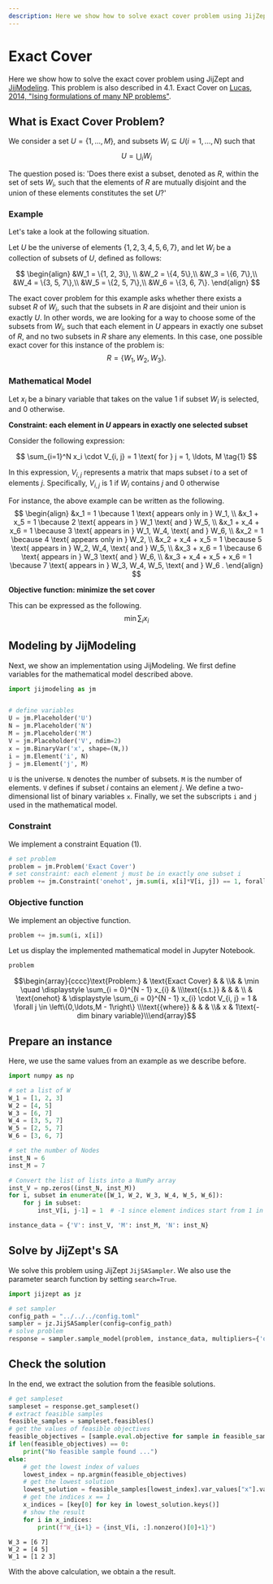 ```yaml
--- 
description: Here we show how to solve exact cover problem using JijZept and JijModeling.
---
```


# Exact Cover

Here we show how to solve the exact cover problem using JijZept and [JijModeling](https://www.ref.documentation.jijzept.com/jijmodeling/). 
This problem is also described in 4.1. Exact Cover on [Lucas, 2014, "Ising formulations of many NP problems"](https://www.frontiersin.org/articles/10.3389/fphy.2014.00005/full).

## What is Exact Cover Problem?

We consider a set $U = \{1,...,M\}$, and subsets $W_i \subseteq U (i = 1,...,N)$
such that
$$
U = \bigcup_{i} W_i
$$

The question posed is: 'Does there exist a subset, denoted as $R$, within the set of sets ${W_i}$, such that the elements of $R$ are mutually disjoint and the union of these elements constitutes the set $U$?'

### Example

Let's take a look at the following situation.

Let $U$ be the universe of elements $\{1, 2, 3, 4, 5, 6, 7\}$, and let $W_i$ be a collection of subsets of $U$, defined as follows:

$$
\begin{align}
&W_1 = \{1, 2, 3\}, \\ 
&W_2 = \{4, 5\},\\
&W_3 = \{6, 7\},\\
&W_4 = \{3, 5, 7\},\\
&W_5 = \{2, 5, 7\},\\
&W_6 = \{3, 6, 7\}.
\end{align}
$$

The exact cover problem for this example asks whether there exists a subset $R$ of $W_i$, such that the subsets in $R$ are disjoint and their union is exactly $U$. In other words, we are looking for a way to choose some of the subsets from $W_i$, such that each element in $U$ appears in exactly one subset of $R$, and no two subsets in $R$ share any elements.
In this case, one possible exact cover for this instance of the problem is: 
$$
R = \{W_1, W_2, W_3\}.
$$

### Mathematical Model
Let $x_i$ be a binary variable that takes on the value $1$ if subset $W_i$ is selected, and $0$ otherwise. 

**Constraint: each element in $U$ appears in exactly one selected subset**

Consider the following expression:

$$
\sum_{i=1}^N x_i \cdot V_{i, j} = 1 \text{ for } j = 1, \ldots, M
\tag{1}
$$

In this expression, $V_{i, j}$ represents a matrix that maps subset $i$ to a set of elements $j$. Specifically, $V_{i, j}$ is $1$ if $W_i$ contains $j$ and $0$ otherwise

For instance, the above example can be written as the following.
$$
\begin{align}
&x_1 = 1 \because 1 \text{ appears only in } W_1,
\\
&x_1 + x_5 = 1 \because 2  \text{ appears in } W_1 \text{ and } W_5,
\\
&x_1 + x_4 + x_6 = 1 \because 3  \text{ appears in } W_1, W_4, \text{ and } W_6,
\\
&x_2 = 1 \because 4  \text{ appears only in } W_2,
\\
&x_2 + x_4 + x_5 = 1 \because 5  \text{ appears in } W_2, W_4, \text{ and } W_5,
\\
&x_3 + x_6 = 1 \because 6  \text{ appears in } W_3 \text{ and } W_6,
\\
&x_3 + x_4 + x_5 + x_6 = 1 \because 7  \text{ appears in } W_3, W_4, W_5, \text{ and } W_6 .
\end{align}
$$

**Objective function: minimize the set cover**

This can be expressed as the following.
$$
\min \sum_i x_i
\tag{2}
$$

<!-- **Constraint 2: no two selected subsets overlap**

This constraint ensures that each subset $V_i$ is used at most once in the solution.
$$
\sum_{j=1}^n [j \in V_i] \cdot x_j \leq 1 \text{ for } i =  1, \ldots, N
$$

Let us consider the example mentioned above.
For $i=1$, We want to ensure that $V_1$ is used at most once in the solution. We can do this by setting a constraint that limits the number of subsets that include elements from $V_1$ to be at most one, which is shown below.
$$
x_1 + x_2 + x_3 \leq 1
$$
This equation ensures that at most one subset from the family of subsets $V_i$ that includes any of the elements in $V_1$ is selected. If $x_1 = 1$ (meaning that subset $V_1$ is selected), then $x_2$ and $x_3$ must be zero (meaning that subsets $V_4$ and $V_6$, which also include elements from $V_1$, cannot be selected). Similarly, if $x_4 = 1$ (meaning that subset $V_4$ is selected), then $x_1$, $x_2$, and $x_3$ must be zero.

We repeat this process for each subset in ${V_i}$ to ensure that each subset is used at most once in the solution. The second constraint enforces this requirement for all subsets in the family ${V_i}$. -->

## Modeling by JijModeling

Next, we show an implementation using JijModeling. We first define variables for the mathematical model described above.


```python
import jijmodeling as jm


# define variables
U = jm.Placeholder('U')
N = jm.Placeholder('N')
M = jm.Placeholder('M')
V = jm.Placeholder('V', ndim=2)
x = jm.BinaryVar('x', shape=(N,))
i = jm.Element('i', N)
j = jm.Element('j', M)
```

`U` is the universe.
`N` denotes the number of subsets.
`M` is the number of elements.
`V` defines if subset $i$ contains an element $j$.
We define a two-dimensional list of binary variables `x`. 
Finally, we set the subscripts `i` and `j` used in the mathematical model.

### Constraint

We implement a constraint Equation (1).


```python
# set problem
problem = jm.Problem('Exact Cover')
# set constraint: each element j must be in exactly one subset i
problem += jm.Constraint('onehot', jm.sum(i, x[i]*V[i, j]) == 1, forall=j)
```

### Objective function

We implement an objective function.


```python
problem += jm.sum(i, x[i])
```

Let us display the implemented mathematical model in Jupyter Notebook.


```python
problem
```




$$\begin{array}{cccc}\text{Problem:} & \text{Exact Cover} & & \\& & \min \quad \displaystyle \sum_{i = 0}^{N - 1} x_{i} & \\\text{{s.t.}} & & & \\ & \text{onehot} & \displaystyle \sum_{i = 0}^{N - 1} x_{i} \cdot V_{i, j} = 1 & \forall j \in \left\{0,\ldots,M - 1\right\} \\\text{{where}} & & & \\& x & 1\text{-dim binary variable}\\\end{array}$$



## Prepare an instance

Here, we use the same values from an example as we describe before.


```python
import numpy as np

# set a list of W
W_1 = [1, 2, 3]
W_2 = [4, 5]
W_3 = [6, 7]
W_4 = [3, 5, 7]
W_5 = [2, 5, 7]
W_6 = [3, 6, 7]

# set the number of Nodes
inst_N = 6
inst_M = 7

# Convert the list of lists into a NumPy array
inst_V = np.zeros((inst_N, inst_M))
for i, subset in enumerate([W_1, W_2, W_3, W_4, W_5, W_6]):
    for j in subset:
        inst_V[i, j-1] = 1  # -1 since element indices start from 1 in the input data

instance_data = {'V': inst_V, 'M': inst_M, 'N': inst_N}
```

## Solve by JijZept's SA

We solve this problem using JijZept `JijSASampler`. We also use the parameter search function by setting `search=True`.


```python
import jijzept as jz

# set sampler
config_path = "../../../config.toml"
sampler = jz.JijSASampler(config=config_path)
# solve problem
response = sampler.sample_model(problem, instance_data, multipliers={'onehot': 1.0}, num_reads=100, search=True)
```

##  Check the solution

In the end, we extract the solution from the feasible solutions.


```python
# get sampleset
sampleset = response.get_sampleset()
# extract feasible samples
feasible_samples = sampleset.feasibles()
# get the values of feasible objectives
feasible_objectives = [sample.eval.objective for sample in feasible_samples]
if len(feasible_objectives) == 0:
    print("No feasible sample found ...")
else:
    # get the lowest index of values
    lowest_index = np.argmin(feasible_objectives)
    # get the lowest solution
    lowest_solution = feasible_samples[lowest_index].var_values["x"].values
    # get the indices x == 1
    x_indices = [key[0] for key in lowest_solution.keys()]
    # show the result
    for i in x_indices:
        print(f"W_{i+1} = {inst_V[i, :].nonzero()[0]+1}")
```

    W_3 = [6 7]
    W_2 = [4 5]
    W_1 = [1 2 3]


With the above calculation, we obtain a the result.
